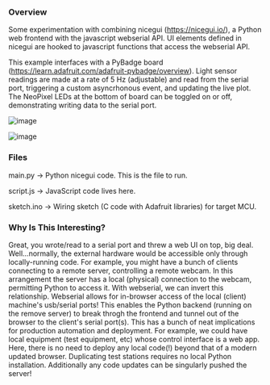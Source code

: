 ### Overview
Some experimentation with combining nicegui (https://nicegui.io/), a Python web frontend with the javascript webserial API. UI elements defined in nicegui are hooked to javascript functions that access the webserial API. 

This example interfaces with a PyBadge board (https://learn.adafruit.com/adafruit-pybadge/overview). Light sensor readings are made at a rate of 5 Hz (adjustable) and read from the serial port, triggering a custom asyncrhonous event, and updating the live plot. The NeoPixel LEDs at the bottom of board can be toggled on or off, demonstrating writing data to the serial port.

![image](https://github.com/BlankAdventure/ngws/assets/24900496/fabcfe89-a19a-404e-a076-d5f03ce7b52f)

![image](https://github.com/BlankAdventure/ngws/assets/24900496/8724350d-bc61-484a-b253-29d044a40386)

### Files
main.py -> Python nicegui code. This is the file to run.

script.js -> JavaScript code lives here.

sketch.ino -> Wiring sketch (C code with Adafruit libraries) for target MCU.  

### Why Is This Interesting?
Great, you wrote/read to a serial port and threw a web UI on top, big deal. Well...normally, the external hardware would be accessible only through locally-running code. For example, you might have a bunch of clients connecting to a remote server, controlling a remote webcam. In this arrangement the server has a local (physical) connection to the webcam, permitting Python to access it. With webserial, we can invert this relationship. Webserial allows for in-browser access of the local (client) machine's usb/serial ports! This enables the Python backend (running on the remove server) to break throgh the frontend and tunnel out of the browser to the client's serial port(s). This has a bunch of neat implications for production automation and deployment. For example, we could have local equipment (test equipment, etc) whose control interface is a web app. Here, there is no need to deploy any local code(!) beyond that of a modern updated browser. Duplicating test stations requires no local Python installation. Additionally any code updates can be singularly pushed the server! 
